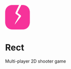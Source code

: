 <img src="./packages/frontend/public/favicon.svg" alt="" style="width: 80px" />

# Rect

Multi-player 2D shooter game
